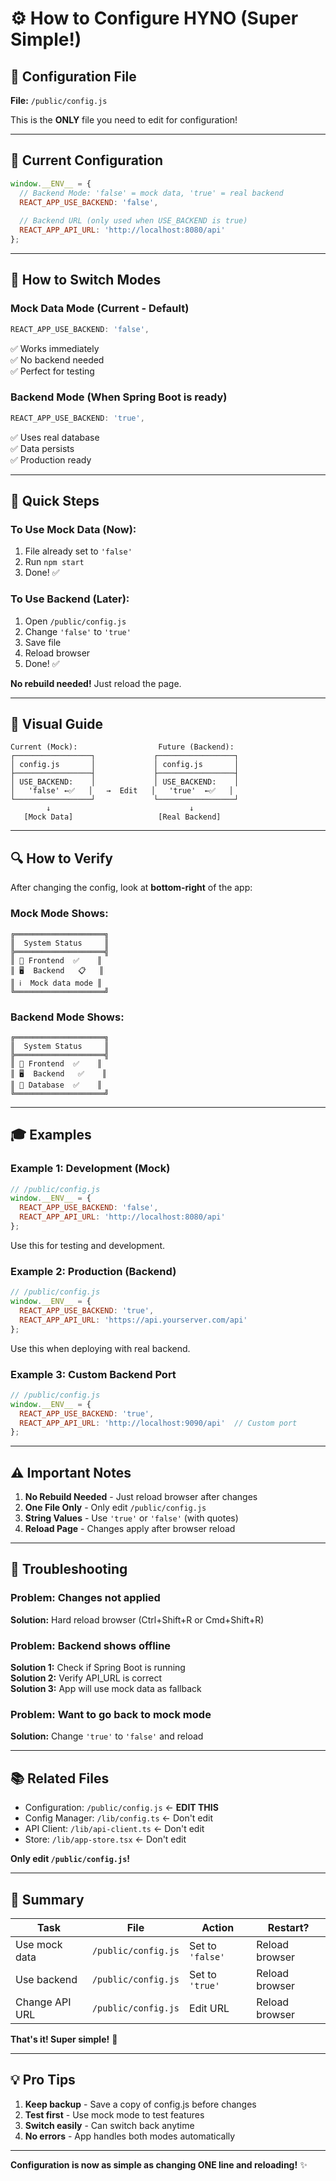 # ⚙️ How to Configure HYNO (Super Simple!)

## 🎯 Configuration File

**File:** `/public/config.js`

This is the **ONLY** file you need to edit for configuration!

---

## 📝 Current Configuration

```javascript
window.__ENV__ = {
  // Backend Mode: 'false' = mock data, 'true' = real backend
  REACT_APP_USE_BACKEND: 'false',
  
  // Backend URL (only used when USE_BACKEND is true)
  REACT_APP_API_URL: 'http://localhost:8080/api'
};
```

---

## 🔄 How to Switch Modes

### Mock Data Mode (Current - Default)
```javascript
REACT_APP_USE_BACKEND: 'false',
```

✅ Works immediately  
✅ No backend needed  
✅ Perfect for testing  

### Backend Mode (When Spring Boot is ready)
```javascript
REACT_APP_USE_BACKEND: 'true',
```

✅ Uses real database  
✅ Data persists  
✅ Production ready  

---

## 🚀 Quick Steps

### To Use Mock Data (Now):
1. File already set to `'false'`
2. Run `npm start`
3. Done! ✅

### To Use Backend (Later):
1. Open `/public/config.js`
2. Change `'false'` to `'true'`
3. Save file
4. Reload browser
5. Done! ✅

**No rebuild needed!** Just reload the page.

---

## 🎨 Visual Guide

```
Current (Mock):                  Future (Backend):
┌─────────────────┐             ┌─────────────────┐
│ config.js       │             │ config.js       │
├─────────────────┤             ├─────────────────┤
│ USE_BACKEND:    │             │ USE_BACKEND:    │
│   'false' ←✅   │   →  Edit   │   'true'  ←✅   │
└─────────────────┘             └─────────────────┘
        ↓                               ↓
   [Mock Data]                   [Real Backend]
```

---

## 🔍 How to Verify

After changing the config, look at **bottom-right** of the app:

### Mock Mode Shows:
```
╔════════════════════╗
║  System Status     ║
╠════════════════════╣
║ 📡 Frontend  ✅    ║
║ 🖥️  Backend   📋   ║
║ ℹ️  Mock data mode ║
╚════════════════════╝
```

### Backend Mode Shows:
```
╔════════════════════╗
║  System Status     ║
╠════════════════════╣
║ 📡 Frontend  ✅    ║
║ 🖥️  Backend   ✅    ║
║ 💾 Database  ✅    ║
╚════════════════════╝
```

---

## 🎓 Examples

### Example 1: Development (Mock)
```javascript
// /public/config.js
window.__ENV__ = {
  REACT_APP_USE_BACKEND: 'false',
  REACT_APP_API_URL: 'http://localhost:8080/api'
};
```
Use this for testing and development.

### Example 2: Production (Backend)
```javascript
// /public/config.js
window.__ENV__ = {
  REACT_APP_USE_BACKEND: 'true',
  REACT_APP_API_URL: 'https://api.yourserver.com/api'
};
```
Use this when deploying with real backend.

### Example 3: Custom Backend Port
```javascript
// /public/config.js
window.__ENV__ = {
  REACT_APP_USE_BACKEND: 'true',
  REACT_APP_API_URL: 'http://localhost:9090/api'  // Custom port
};
```

---

## ⚠️ Important Notes

1. **No Rebuild Needed** - Just reload browser after changes
2. **One File Only** - Only edit `/public/config.js`
3. **String Values** - Use `'true'` or `'false'` (with quotes)
4. **Reload Page** - Changes apply after browser reload

---

## 🐛 Troubleshooting

### Problem: Changes not applied
**Solution:** Hard reload browser (Ctrl+Shift+R or Cmd+Shift+R)

### Problem: Backend shows offline
**Solution 1:** Check if Spring Boot is running  
**Solution 2:** Verify API_URL is correct  
**Solution 3:** App will use mock data as fallback

### Problem: Want to go back to mock mode
**Solution:** Change `'true'` to `'false'` and reload

---

## 📚 Related Files

- Configuration: `/public/config.js` ← **EDIT THIS**
- Config Manager: `/lib/config.ts` ← Don't edit
- API Client: `/lib/api-client.ts` ← Don't edit
- Store: `/lib/app-store.tsx` ← Don't edit

**Only edit `/public/config.js`!**

---

## 🎉 Summary

| Task | File | Action | Restart? |
|------|------|--------|----------|
| Use mock data | `/public/config.js` | Set to `'false'` | Reload browser |
| Use backend | `/public/config.js` | Set to `'true'` | Reload browser |
| Change API URL | `/public/config.js` | Edit URL | Reload browser |

**That's it! Super simple!** 🚀

---

## 💡 Pro Tips

1. **Keep backup** - Save a copy of config.js before changes
2. **Test first** - Use mock mode to test features
3. **Switch easily** - Can switch back anytime
4. **No errors** - App handles both modes automatically

---

**Configuration is now as simple as changing ONE line and reloading!** ✨

